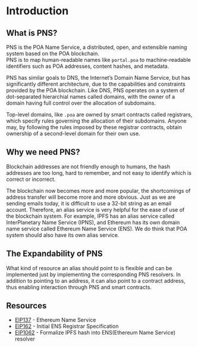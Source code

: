 # Introduction

## What is PNS?
PNS is the POA Name Service, a distributed, open, and extensible naming system based on the POA blockchain.  
PNS is to map human-readable names like `portal.poa` to machine-readable identifiers such as POA addresses, content hashes, and metadata.

PNS has similar goals to DNS, the Internet’s Domain Name Service, but has significantly different architecture, due to the capabilities and constraints provided by the POA blockchain. Like DNS, PNS operates on a system of dot-separated hierarchial names called domains, with the owner of a domain having full control over the allocation of subdomains.

Top-level domains, like `.poa` are owned by smart contracts called registrars, which specify rules governing the allocation of their subdomains. Anyone may, by following the rules imposed by these registrar contracts, obtain ownership of a second-level domain for their own use.

## Why we need PNS?
Blockchain addresses are not friendly enough to humans, the hash addresses are too long, hard to remember, and not easy to identify which is correct or incorrect.  

The blockchain now becomes more and more popular, the shortcomings of address transfer will become more and more obvious. Just as we are sending emails today, it is difficult to use a 32-bit string as an email account. Therefore, an alias service is very helpful for the ease of use of the blockchain system. For example, IPFS has an alias service called InterPlanetary Name Service (IPNS), and Ethereum has its own domain name service called Ethereum Name Service (ENS). We do think that POA system should also have its own alias service.


## The Expandability of PNS
What kind of resource an alias should point to is flexible and can be implemented just by implementing the corresponding PNS resolvers. In addition to pointing to an address, it can also point to a contract address, thus enabling interaction through PNS and smart contracts.

## Resources
- [EIP137](https://github.com/ethereum/EIPs/blob/master/EIPS/eip-137.md) - Ethereum Name Service
- [EIP162](https://github.com/ethereum/EIPs/blob/master/EIPS/eip-162.md) - Initial ENS Registrar Specification
- [EIP1062](https://github.com/ethereum/EIPs/blob/master/EIPS/eip-1062.md) - Formalize IPFS hash into ENS(Ethereum Name Service) resolver
